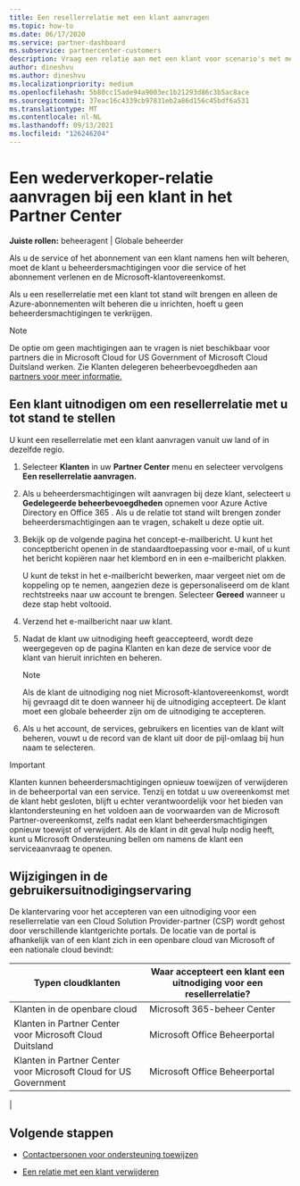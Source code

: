 ```yaml
---
title: Een resellerrelatie met een klant aanvragen
ms.topic: how-to
ms.date: 06/17/2020
ms.service: partner-dashboard
ms.subservice: partnercenter-customers
description: Vraag een relatie aan met een klant voor scenario's met meerdere partners of als uw gedelegeerde beheerdersbevoegdheden voor een klant moeten worden hersteld.
author: dineshvu
ms.author: dineshvu
ms.localizationpriority: medium
ms.openlocfilehash: 5b80cc15ade94a9003ec1b21293d86c3b5ac8ace
ms.sourcegitcommit: 37eac16c4339cb97831eb2a86d156c45bdf6a531
ms.translationtype: MT
ms.contentlocale: nl-NL
ms.lasthandoff: 09/13/2021
ms.locfileid: "126246204"
---
```

# <a name="how-to-request-a-reseller-relationship-from-a-customer-in-partner-center"></a>Een wederverkoper-relatie aanvragen bij een klant in het Partner Center

**Juiste rollen:** beheeragent | Globale beheerder

Als u de service of het abonnement van een klant namens hen wilt beheren, moet de klant u beheerdersmachtigingen voor die service of het abonnement verlenen en de Microsoft-klantovereenkomst.

Als u een resellerrelatie met een klant tot stand wilt brengen en alleen de Azure-abonnementen wilt beheren die u inrichten, hoeft u geen beheerdersmachtigingen te verkrijgen.

>[!NOTE] 
>De optie om geen machtigingen aan te vragen is niet beschikbaar voor partners die in Microsoft Cloud for US Government of Microsoft Cloud Duitsland werken. Zie Klanten delegeren beheerbevoegdheden aan [partners voor meer informatie.](customers-revoke-admin-privileges.md)

## <a name="invite-a-customer-to-establish-a-reseller-relationship-with-you"></a>Een klant uitnodigen om een resellerrelatie met u tot stand te stellen

U kunt een resellerrelatie met een klant aanvragen vanuit uw land of in dezelfde regio.

1. Selecteer **Klanten** in uw **Partner Center** menu en selecteer vervolgens **Een resellerrelatie aanvragen.**

2. Als u beheerdersmachtigingen wilt aanvragen bij deze klant, selecteert u **Gedelegeerde beheerbevoegdheden** opnemen voor Azure Active Directory en Office 365 . Als u de relatie tot stand wilt brengen zonder beheerdersmachtigingen aan te vragen, schakelt u deze optie uit.

3. Bekijk op de volgende pagina het concept-e-mailbericht. U kunt het conceptbericht openen in de standaardtoepassing voor e-mail, of u kunt het bericht kopiëren naar het klembord en in een e-mailbericht plakken.

   U kunt de tekst in het e-mailbericht bewerken, maar vergeet niet om de koppeling op te nemen, aangezien deze is gepersonaliseerd om de klant rechtstreeks naar uw account te brengen. Selecteer **Gereed** wanneer u deze stap hebt voltooid.

4. Verzend het e-mailbericht naar uw klant.

5. Nadat de klant uw uitnodiging heeft geaccepteerd,  wordt deze weergegeven op de pagina Klanten en kan deze de service voor de klant van hieruit inrichten en beheren.

   > [!NOTE]
   > Als de klant de uitnodiging nog niet Microsoft-klantovereenkomst, wordt hij gevraagd dit te doen wanneer hij de uitnodiging accepteert. De klant moet een globale beheerder zijn om de uitnodiging te accepteren.

6. Als u het account, de services, gebruikers en licenties van de klant wilt beheren, vouwt u de record van de klant uit door de pijl-omlaag bij hun naam te selecteren.

> [!IMPORTANT]  
> Klanten kunnen beheerdersmachtigingen opnieuw toewijzen of verwijderen in de beheerportal van een service. Tenzij en totdat u uw overeenkomst met de klant hebt gesloten, blijft u echter verantwoordelijk voor het bieden van klantondersteuning en het voldoen aan de voorwaarden van de Microsoft Partner-overeenkomst, zelfs nadat een klant beheerdersmachtigingen opnieuw toewijst of verwijdert. Als de klant in dit geval hulp nodig heeft, kunt u Microsoft Ondersteuning bellen om namens de klant een serviceaanvraag te openen.

## <a name="changes-to-the-customer-invitation-experience"></a>Wijzigingen in de gebruikersuitnodigingservaring

De klantervaring voor het accepteren van een uitnodiging voor een resellerrelatie van een Cloud Solution Provider-partner (CSP) wordt gehost door verschillende klantgerichte portals. De locatie van de portal is afhankelijk van of een klant zich in een openbare cloud van Microsoft of een nationale cloud bevindt:

|Typen cloudklanten  | Waar accepteert een klant een uitnodiging voor een resellerrelatie? |
|---------|---------
| Klanten in de openbare cloud | Microsoft 365-beheer Center |
| Klanten in Partner Center voor Microsoft Cloud Duitsland | Microsoft Office Beheerportal |
| Klanten in Partner Center voor Microsoft Cloud for US Government | Microsoft Office Beheerportal |
|

## <a name="next-steps"></a>Volgende stappen

- [Contactpersonen voor ondersteuning toewijzen](assign-support-contacts.md)

- [Een relatie met een klant verwijderen](remove-a-relationship.md)
